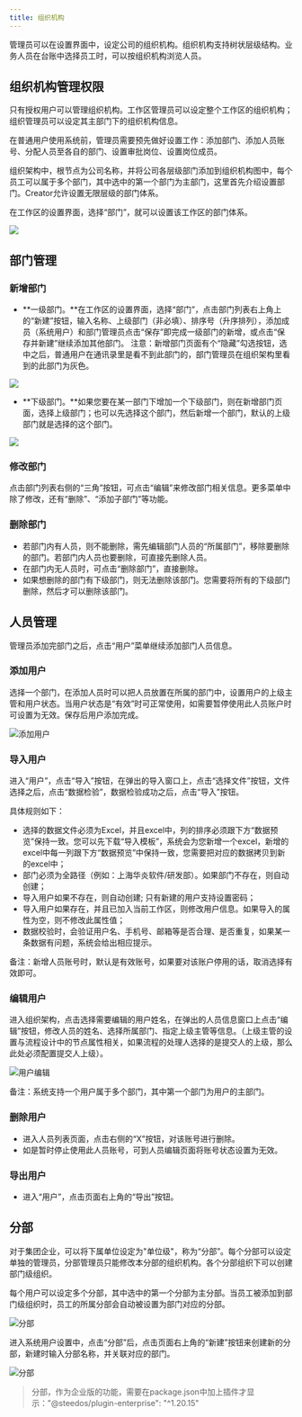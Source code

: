 ```yaml
---
title: 组织机构
---
```


管理员可以在设置界面中，设定公司的组织机构。组织机构支持树状层级结构。业务人员在台账中选择员工时，可以按组织机构浏览人员。

## 组织机构管理权限

只有授权用户可以管理组织机构。工作区管理员可以设定整个工作区的组织机构；组织管理员可以设定其主部门下的组织机构信息。

在普通用户使用系统前，管理员需要预先做好设置工作：添加部门、添加人员账号、分配人员至各自的部门、设置审批岗位、设置岗位成员。

组织架构中，根节点为公司名称，并将公司各层级部门添加到组织机构图中，每个员工可以属于多个部门，其中选中的第一个部门为主部门，这里首先介绍设置部门。Creator允许设置无限层级的部门体系。

在工作区的设置界面，选择“部门”，就可以设置该工作区的部门体系。

![](/assets/workflow/部门1.png)

## 部门管理

### 新增部门

- **一级部门。**在工作区的设置界面，选择“部门”，点击部门列表右上角上的“新建”按钮，输入名称、上级部门（非必填）、排序号（升序排列），添加成员（系统用户）和部门管理员点击“保存”即完成一级部门的新增，或点击“保存并新建”继续添加其他部门。
   注意：新增部门页面有个“隐藏”勾选按钮，选中之后，普通用户在通讯录里是看不到此部门的，部门管理员在组织架构里看到的此部门为灰色。

![](/assets/workflow/部门2.png)

- **下级部门。**如果您要在某一部门下增加一个下级部门，则在新增部门页面，选择上级部门；也可以先选择这个部门，然后新增一个部门，默认的上级部门就是选择的这个部门。

![](/assets/workflow/添加子部门.png)

### 修改部门

点击部门列表右侧的“三角”按钮，可点击“编辑”来修改部门相关信息。更多菜单中除了修改，还有“删除”、“添加子部门”等功能。

### 删除部门

- 若部门内有人员，则不能删除，需先编辑部门人员的“所属部门”，移除要删除的部门。若部门内人员也要删除，可直接先删除人员。
- 在部门内无人员时，可点击“删除部门”，直接删除。
- 如果想删除的部门有下级部门，则无法删除该部门。您需要将所有的下级部门删除，然后才可以删除该部门。

## 人员管理

  管理员添加完部门之后，点击“用户”菜单继续添加部门人员信息。
  
### 添加用户

选择一个部门，在添加人员时可以把人员放置在所属的部门中，设置用户的上级主管和用户状态。当用户状态是“有效”时可正常使用，如需要暂停使用此人员账户时可设置为无效。保存后用户添加完成。

![添加用户](/assets/workflow/添加用户.png)

### 导入用户

进入“用户”，点击“导入”按钮，在弹出的导入窗口上，点击“选择文件”按钮，文件选择之后，点击“数据检验”，数据检验成功之后，点击“导入”按钮。

具体规则如下：

- 选择的数据文件必须为Excel，并且excel中，列的排序必须跟下方“数据预览”保持一致。您可以先下载“导入模板”，系统会为您新增一个excel，新增的excel中每一列跟下方“数据预览”中保持一致，您需要把对应的数据拷贝到新的excel中；
- 部门必须为全路径（例如：上海华炎软件/研发部）。如果部门不存在，则自动创建；
- 导入用户如果不存在，则自动创建; 只有新建的用户支持设置密码；
- 导入用户如果存在，并且已加入当前工作区，则修改用户信息。如果导入的属性为空，则不修改此属性值；
- 数据校验时，会验证用户名、手机号、邮箱等是否合理、是否重复，如果某一条数据有问题，系统会给出相应提示。

备注：新增人员账号时，默认是有效账号，如果要对该账户停用的话，取消选择有效即可。

### 编辑用户

进入组织架构，点击选择需要编辑的用户姓名，在弹出的人员信息窗口上点击“编辑”按钮，修改人员的姓名、选择所属部门、指定上级主管等信息。（上级主管的设置与流程设计中的节点属性相关，如果流程的处理人选择的是提交人的上级，那么此处必须配置提交人上级）。

![用户编辑](/assets/workflow/用户编辑.png)

备注：系统支持一个用户属于多个部门，其中第一个部门为用户的主部门。

### 删除用户

- 进入人员列表页面，点击右侧的“X”按钮，对该账号进行删除。
- 如是暂时停止使用此人员账号，可到人员编辑页面将账号状态设置为无效。

### 导出用户

- 进入“用户”，点击页面右上角的“导出”按钮。

## 分部

对于集团企业，可以将下属单位设定为"单位级"，称为“分部”。每个分部可以设定单独的管理员，分部管理员只能修改本分部的组织机构。各个分部组织下可以创建部门级组织。

每个用户可以设定多个分部，其中选中的第一个分部为主分部。当员工被添加到部门级组织时，员工的所属分部会自动被设置为部门对应的分部。

![分部](/assets/workflow/company_ids.png)

进入系统用户设置中，点击“分部”后，点击页面右上角的“新建”按钮来创建新的分部，新建时输入分部名称，并关联对应的部门。

![分部](/assets/workflow/company.png)

> 分部，作为企业版的功能，需要在package.json中加上插件才显示："@steedos/plugin-enterprise": "^1.20.15"